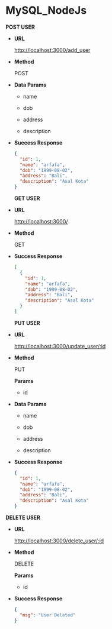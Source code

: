 # MySQL_NodeJs

**POST USER**

- **URL**

  <http://localhost:3000/add_user>

- **Method**

  POST

- **Data Params**

  - name

  - dob

  - address

  - description

- **Success Response**

  ```json
  {
    "id": 1,
    "name": "arfafa",
    "dob": "1999-08-02",
    "address": "Bali",
    "description": "Asal Kota"
  }
  ```

  **GET USER**

- **URL**

  <http://localhost:3000/>

- **Method**

  GET

- **Success Response**

  ```json
  [
    {
      "id": 1,
      "name": "arfafa",
      "dob": "1999-08-02",
      "address": "Bali",
      "description": "Asal Kota"
    }
  ]
  ```

  **PUT USER**

- **URL**

  <http://localhost:3000/update_user/:id>

- **Method**

  PUT

  **Params**

  - id

- **Data Params**

  - name

  - dob

  - address

  - description

- **Success Response**
  ```json
  {
    "id": 1,
    "name": "arfafa",
    "dob": "1999-08-02",
    "address": "Bali",
    "description": "Asal Kota"
  }
  ```

**DELETE USER**

- **URL**

  <http://localhost:3000/delete_user/:id>

- **Method**

  DELETE

  **Params**

  - id

- **Success Response**
  ```json
  {
    "msg": "User Deleted"
  }
  ```
